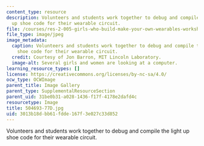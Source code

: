 ```yaml
---
content_type: resource
description: Volunteers and students work together to debug and compile the light
  up shoe code for their wearable circuit.
file: /courses/res-2-005-girls-who-build-make-your-own-wearables-workshop-spring-2015/3013b18dbb61fdde167f3e027c33d852_504693-77D.jpg
file_type: image/jpeg
image_metadata:
  caption: Volunteers and students work together to debug and compile the light up
    shoe code for their wearable circuit.
  credit: Courtesy of Jon Barron, MIT Lincoln Laboratory.
  image-alt: Several girls and women are looking at a computer.
learning_resource_types: []
license: https://creativecommons.org/licenses/by-nc-sa/4.0/
ocw_type: OCWImage
parent_title: Image Gallery
parent_type: SupplementalResourceSection
parent_uid: 31be0b31-a028-1436-f17f-4178e2dafd4c
resourcetype: Image
title: 504693-77D.jpg
uid: 3013b18d-bb61-fdde-167f-3e027c33d852
---
```

Volunteers and students work together to debug and compile the light up shoe code for their wearable circuit.